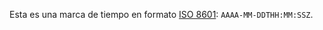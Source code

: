 Esta es una marca de tiempo en formato [ISO 8601](https://en.wikipedia.org/wiki/ISO_8601): `AAAA-MM-DDTHH:MM:SSZ`.